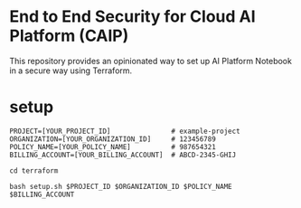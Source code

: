 # End to End Security for Cloud AI Platform (CAIP)

This repository provides an opinionated way to set up AI Platform Notebook in a secure way using Terraform.

# setup

```
PROJECT=[YOUR_PROJECT_ID]               # example-project
ORGANIZATION=[YOUR_ORGANIZATION_ID]     # 123456789
POLICY_NAME=[YOUR_POLICY_NAME]          # 987654321
BILLING_ACCOUNT=[YOUR_BILLING_ACCOUNT]  # ABCD-2345-GHIJ

cd terraform

bash setup.sh $PROJECT_ID $ORGANIZATION_ID $POLICY_NAME $BILLING_ACCOUNT
```

